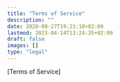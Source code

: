 ```yaml
---
title: "Terms of Service"
description: ""
date: 2020-08-27T19:23:18+02:00
lastmod: 2023-04-14T13:24:35+02:00
draft: false
images: []
type: "legal"
---
```


[Terms of Service]
